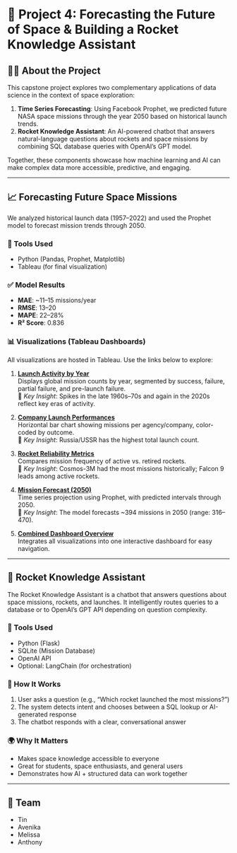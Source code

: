 # 🚀 Project 4: Forecasting the Future of Space & Building a Rocket Knowledge Assistant

## 👩‍💻 About the Project

This capstone project explores two complementary applications of data science in the context of space exploration:

1. **Time Series Forecasting**: Using Facebook Prophet, we predicted future NASA space missions through the year 2050 based on historical launch trends.
2. **Rocket Knowledge Assistant**: An AI-powered chatbot that answers natural-language questions about rockets and space missions by combining SQL database queries with OpenAI’s GPT model.

Together, these components showcase how machine learning and AI can make complex data more accessible, predictive, and engaging.

---

## 📈 Forecasting Future Space Missions

We analyzed historical launch data (1957–2022) and used the Prophet model to forecast mission trends through 2050.

### 🔧 Tools Used
- Python (Pandas, Prophet, Matplotlib)
- Tableau (for final visualization)

### ✅ Model Results
- **MAE**: ~11–15 missions/year
- **RMSE**: 13–20
- **MAPE**: 22–28%
- **R² Score**: 0.836

### 📊 Visualizations (Tableau Dashboards)

All visualizations are hosted in Tableau. Use the links below to explore:

1. **[Launch Activity by Year](https://public.tableau.com/authoring/SpaceMissionVisualizations/LaunchActivity#1)**  
   Displays global mission counts by year, segmented by success, failure, partial failure, and pre-launch failure.  
   🔹 *Key Insight*: Spikes in the late 1960s–70s and again in the 2020s reflect key eras of activity.

2. **[Company Launch Performances](https://public.tableau.com/authoring/SpaceMissionVisualizations/CompanyLaunchPerformances#1)**  
   Horizontal bar chart showing missions per agency/company, color-coded by outcome.  
   🔹 *Key Insight*: Russia/USSR has the highest total launch count.

3. **[Rocket Reliability Metrics](https://public.tableau.com/authoring/SpaceMissionVisualizations/RocketReliability#1)**  
   Compares mission frequency of active vs. retired rockets.  
   🔹 *Key Insight*: Cosmos-3M had the most missions historically; Falcon 9 leads among active rockets.

4. **[Mission Forecast (2050)](https://public.tableau.com/authoring/SpaceMissionVisualizations/MissionForecasted#1)**  
   Time series projection using Prophet, with predicted intervals through 2050.  
   🔹 *Key Insight*: The model forecasts ~394 missions in 2050 (range: 316–470).

5. **[Combined Dashboard Overview](https://public.tableau.com/views/SpaceMissionVisualizations/SpaceMissionVisualizations?:language=en-US&:sid=&:redirect=auth&:display_count=n&:origin=viz_share_link)**  
   Integrates all visualizations into one interactive dashboard for easy navigation.

---

## 🤖 Rocket Knowledge Assistant

The Rocket Knowledge Assistant is a chatbot that answers questions about space missions, rockets, and launches. It intelligently routes queries to a database or to OpenAI’s GPT API depending on question complexity.

### 🔧 Tools Used
- Python (Flask)
- SQLite (Mission Database)
- OpenAI API
- Optional: LangChain (for orchestration)

### 💬 How It Works
1. User asks a question (e.g., “Which rocket launched the most missions?”)
2. The system detects intent and chooses between a SQL lookup or AI-generated response
3. The chatbot responds with a clear, conversational answer

### 🌍 Why It Matters
- Makes space knowledge accessible to everyone
- Great for students, space enthusiasts, and general users
- Demonstrates how AI + structured data can work together

---

## 👥 Team

- Tin
- Avenika  
- Melissa  
- Anthony


